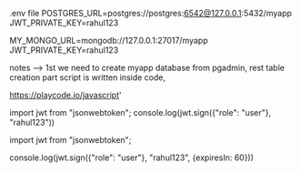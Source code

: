 .env file
POSTGRES_URL=postgres://postgres:6542@127.0.0.1:5432/myapp
JWT_PRIVATE_KEY=rahul123

MY_MONGO_URL=mongodb://127.0.0.1:27017/myapp
JWT_PRIVATE_KEY=rahul123

notes -->
1st we need to create myapp database from pgadmin,
rest table creation part script is written inside code,


<!-- get token -->
https://playcode.io/javascript'

import jwt from "jsonwebtoken";
console.log(jwt.sign({"role": "user"}, "rahul123"))

import jwt from "jsonwebtoken";
<!-- 60 is seconds here, if you want 1h then 60 * 60 -->
console.log(jwt.sign({"role": "user"}, "rahul123", {expiresIn: 60})) 